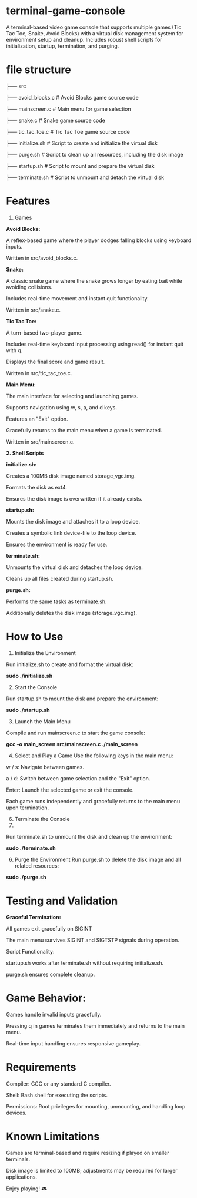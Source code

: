 # terminal-game-console
A terminal-based video game console that supports multiple games (Tic Tac Toe, Snake, Avoid Blocks) with a virtual disk management system for environment setup and cleanup. Includes robust shell scripts for initialization, startup, termination, and purging.

# file structure

├── src

   ├── avoid_blocks.c        # Avoid Blocks game source code
   
   ├── mainscreen.c          # Main menu for game selection
   
   ├── snake.c               # Snake game source code
   
   ├── tic_tac_toe.c         # Tic Tac Toe game source code
   
├── initialize.sh            # Script to create and initialize the virtual disk

├── purge.sh                 # Script to clean up all resources, including the disk image

├── startup.sh               # Script to mount and prepare the virtual disk

├── terminate.sh             # Script to unmount and detach the virtual disk


# Features
1. Games

**Avoid Blocks:**

A reflex-based game where the player dodges falling blocks using keyboard inputs.

Written in src/avoid_blocks.c.


**Snake:**


A classic snake game where the snake grows longer by eating bait while avoiding collisions.

Includes real-time movement and instant quit functionality.

Written in src/snake.c.

**Tic Tac Toe:**


A turn-based two-player game.

Includes real-time keyboard input processing using read() for instant quit with q.

Displays the final score and game result.

Written in src/tic_tac_toe.c.


**Main Menu:**

The main interface for selecting and launching games.

Supports navigation using w, s, a, and d keys.

Features an "Exit" option.

Gracefully returns to the main menu when a game is terminated.

Written in src/mainscreen.c.

**2. Shell Scripts**

**initialize.sh:**

Creates a 100MB disk image named storage_vgc.img.

Formats the disk as ext4.

Ensures the disk image is overwritten if it already exists.


**startup.sh:**


Mounts the disk image and attaches it to a loop device.

Creates a symbolic link device-file to the loop device.

Ensures the environment is ready for use.


**terminate.sh:**

Unmounts the virtual disk and detaches the loop device.

Cleans up all files created during startup.sh.


**purge.sh:**

Performs the same tasks as terminate.sh.

Additionally deletes the disk image (storage_vgc.img).

# How to Use

1. Initialize the Environment

Run initialize.sh to create and format the virtual disk:

**sudo ./initialize.sh**

2. Start the Console

Run startup.sh to mount the disk and prepare the environment:

**sudo ./startup.sh**

3. Launch the Main Menu

Compile and run mainscreen.c to start the game console:

**gcc -o main_screen src/mainscreen.c
./main_screen**

4. Select and Play a Game
Use the following keys in the main menu:

w / s: Navigate between games.

a / d: Switch between game selection and the "Exit" option.

Enter: Launch the selected game or exit the console.

Each game runs independently and gracefully returns to the main menu upon termination.

6. Terminate the Console
7. 
Run terminate.sh to unmount the disk and clean up the environment:

**sudo ./terminate.sh**

6. Purge the Environment
Run purge.sh to delete the disk image and all related resources:

**sudo ./purge.sh**

# Testing and Validation

**Graceful Termination:** 

All games exit gracefully on SIGINT

The main menu survives SIGINT and SIGTSTP signals during operation.

Script Functionality:

startup.sh works after terminate.sh without requiring initialize.sh.

purge.sh ensures complete cleanup.

# Game Behavior:

Games handle invalid inputs gracefully.

Pressing q in games terminates them immediately and returns to the main menu.

Real-time input handling ensures responsive gameplay.


# Requirements

Compiler: GCC or any standard C compiler.

Shell: Bash shell for executing the scripts.

Permissions: Root privileges for mounting, unmounting, and handling loop devices.

# Known Limitations

Games are terminal-based and require resizing if played on smaller terminals.

Disk image is limited to 100MB; adjustments may be required for larger applications.


Enjoy playing! 🎮

